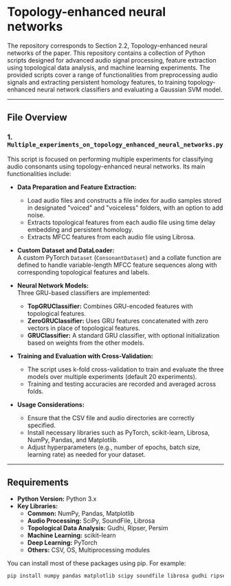 # Topology-enhanced neural networks

The repository corresponds to Section 2.2, Topology-enhanced neural networks of the paper. This repository contains a collection of Python scripts designed for advanced audio signal processing, feature extraction using topological data analysis, and machine learning experiments. The provided scripts cover a range of functionalities from preprocessing audio signals and extracting persistent homology features, to training topology-enhanced neural network classifiers and evaluating a Gaussian SVM model.

---

## File Overview

### 1. `Multiple_experiments_on_topology_enhanced_neural_networks.py`
This script is focused on performing multiple experiments for classifying audio consonants using topology-enhanced neural networks. Its main functionalities include:

- **Data Preparation and Feature Extraction:**  
  - Load audio files and constructs a file index for audio samples stored in designated "voiced" and "voiceless" folders, with an option to add noise.
  - Extracts topological features from each audio file using time delay embedding and persistent homology.
  - Extracts MFCC features from each audio file using Librosa.

- **Custom Dataset and DataLoader:**  
  A custom PyTorch `Dataset` (`ConsonantDataset`) and a collate function are defined to handle variable-length MFCC feature sequences along with corresponding topological features and labels.

- **Neural Network Models:**  
  Three GRU-based classifiers are implemented:
  - **TopGRUClassifier:** Combines GRU-encoded features with topological features.
  - **ZeroGRUClassifier:** Uses GRU features concatenated with zero vectors in place of topological features.
  - **GRUClassifier:** A standard GRU classifier, with optional initialization based on weights from the other models.
  
- **Training and Evaluation with Cross-Validation:**  
  - The script uses k-fold cross-validation to train and evaluate the three models over multiple experiments (default 20 experiments).  
  - Training and testing accuracies are recorded and averaged across folds.
  
- **Usage Considerations:**  
  - Ensure that the CSV file and audio directories are correctly specified.  
  - Install necessary libraries such as PyTorch, scikit-learn, Librosa, NumPy, Pandas, and Matplotlib.  
  - Adjust hyperparameters (e.g., number of epochs, batch size, learning rate) as needed for your dataset.

---



## Requirements

- **Python Version:** Python 3.x
- **Key Libraries:**
  - **Common:** NumPy, Pandas, Matplotlib
  - **Audio Processing:** SciPy, SoundFile, Librosa
  - **Topological Data Analysis:** Gudhi, Ripser, Persim
  - **Machine Learning:** scikit-learn
  - **Deep Learning:** PyTorch
  - **Others:** CSV, OS, Multiprocessing modules

You can install most of these packages using pip. For example:

```bash
pip install numpy pandas matplotlib scipy soundfile librosa gudhi ripser persim scikit-learn torch
